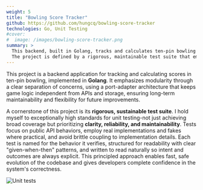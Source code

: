 ```yaml
---
weight: 5
title: "Bowling Score Tracker"
github: https://github.com/hungcq/bowling-score-tracker
technologies: Go, Unit Testing
#cover:
#  image: /images/bowling-score-tracker.png
summary: >
  This backend, built in Golang, tracks and calculates ten-pin bowling scores.
  The project is defined by a rigorous, maintainable test suite that emphasizes not just coverage, but clarity and reliability.
---
```


This project is a backend application for tracking and calculating scores in ten-pin bowling, implemented in **Golang**.
It emphasizes modularity through a clear separation of concerns,
using a port-adapter architecture that keeps game logic independent from APIs and storage,
ensuring long-term maintainability and flexibility for future improvements.

A cornerstone of this project is its **rigorous, sustainable test suite**.
I hold myself to exceptionally high standards for unit testing-not just achieving broad coverage
but prioritizing **clarity, reliability, and maintainability**. Tests focus on public API behaviors,
employ real implementations and fakes where practical, and avoid brittle coupling to implementation details.
Each test is named for the behavior it verifies, structured for readability with clear "given-when-then" patterns,
and written to read naturally so intent and outcomes are always explicit.
This principled approach enables fast,
safe evolution of the codebase and gives developers complete confidence in the system's correctness.

![Unit tests](/images/bowling-score-tracker.png)
